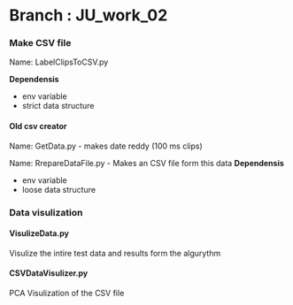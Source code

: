 # Branch : JU_work_02

### Make CSV file 
Name: LabelClipsToCSV.py

**Dependensis** 
- env variable
- strict data structure 
#### Old csv creator 
Name: GetData.py - makes date reddy (100 ms clips) 

Name: RrepareDataFile.py - Makes an CSV file form this data
**Dependensis** 
- env variable
- loose data structure 

### Data visulization
#### VisulizeData.py
Visulize the intire test data and results form the algurythm
#### CSVDataVisulizer.py
PCA Visulization of the CSV file 